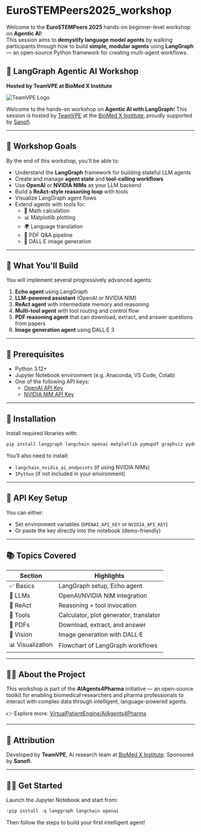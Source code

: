 # EuroSTEMPeers2025_workshop

Welcome to the **EuroSTEMPeers 2025** hands-on beginner-level workshop on **Agentic AI**!  
This session aims to **demystify language model agents** by walking participants through how to build **simple, modular agents** using **LangGraph** — an open-source Python framework for creating multi-agent workflows.

## 🧠 LangGraph Agentic AI Workshop

**Hosted by TeamVPE at BioMed X Institute**

![TeamVPE Logo](https://avatars.githubusercontent.com/u/144795768?s=200&v=4)

Welcome to the hands-on workshop on **Agentic AI with LangGraph**!
This session is hosted by [TeamVPE](https://bmedx.com/research-teams/artificial-intelligence/team-vpe/) at the [BioMed X Institute](https://bmedx.com), proudly supported by [Sanofi](https://www.sanofi.com/en/).

---

## 🎯 Workshop Goals

By the end of this workshop, you'll be able to:

- Understand the **LangGraph** framework for building stateful LLM agents
- Create and manage **agent state** and **tool-calling workflows**
- Use **OpenAI** or **NVIDIA NIMs** as your LLM backend
- Build a **ReAct-style reasoning loop** with tools
- Visualize LangGraph agent flows
- Extend agents with tools for:
  - 🧮 Math calculation
  - 📊 Matplotlib plotting
  - 🌍 Language translation
  - 📄 PDF Q\&A pipeline
  - 🎨 DALL·E image generation

---

## 🧱 What You'll Build

You will implement several progressively advanced agents:

1. **Echo agent** using LangGraph
2. **LLM-powered assistant** (OpenAI or NVIDIA NIM)
3. **ReAct agent** with intermediate memory and reasoning
4. **Multi-tool agent** with tool routing and control flow
5. **PDF reasoning agent** that can download, extract, and answer questions from papers
6. **Image generation agent** using DALL·E 3

---

## 🧰 Prerequisites

- Python 3.12+
- Jupyter Notebook environment (e.g. Anaconda, VS Code, Colab)
- One of the following API keys:
  - [OpenAI API Key](https://platform.openai.com/account/api-keys)
  - [NVIDIA NIM API Key](https://build.nvidia.com/)

---

## 🚀 Installation

Install required libraries with:

```bash
pip install langgraph langchain openai matplotlib pymupdf graphviz pydot requests
```

You’ll also need to install:

- `langchain_nvidia_ai_endpoints` (if using NVIDIA NIMs)
- `IPython` (if not included in your environment)

---

## 🔐 API Key Setup

You can either:

- Set environment variables (`OPENAI_API_KEY` or `NVIDIA_API_KEY`)
- Or paste the key directly into the notebook (demo-friendly)

---

## 📚 Topics Covered

| Section          | Highlights                             |
| ---------------- | -------------------------------------- |
| ✅ Basics        | LangGraph setup, Echo agent            |
| 🧠 LLMs          | OpenAI/NVIDIA NIM integration          |
| 🔁 ReAct         | Reasoning + tool invocation            |
| 🔧 Tools         | Calculator, plot generator, translator |
| 📄 PDFs          | Download, extract, and answer          |
| 🎨 Vision        | Image generation with DALL·E           |
| 📊 Visualization | Flowchart of LangGraph workflows       |

---

## 🧑‍🔬 About the Project

This workshop is part of the **AIAgents4Pharma** initiative — an open-source toolkit for enabling biomedical researchers and pharma professionals to interact with complex data through intelligent, language-powered agents.

👉 Explore more: [VirtualPatientEngine/AIAgents4Pharma](https://github.com/VirtualPatientEngine/AIAgents4Pharma)

---

## 📎 Attribution

Developed by **TeamVPE**, AI research team at [BioMed X Institute](https://bmedx.com). Sponsored by **Sanofi**.

---

## 🧑‍💻 Get Started

Launch the Jupyter Notebook and start from:

```python
!pip install -q langgraph langchain openai
```

Then follow the steps to build your first intelligent agent!
